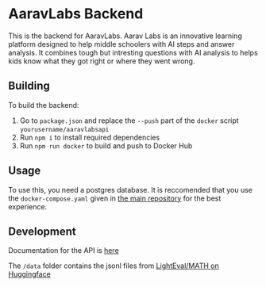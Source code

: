 # AaravLabs Backend

This is the backend for AaravLabs. Aarav Labs is an innovative learning platform designed to help middle schoolers with AI steps and answer analysis. It combines tough but intresting questions with AI analysis to helps kids know what they got right or where they went wrong.

## Building

To build the backend:
1. Go to `package.json` and replace the `--push` part of the `docker` script `yourusername/aaravlabsapi`
2. Run `npm i` to install required dependencies
3. Run `npm run docker` to build and push to Docker Hub

## Usage

To use this, you need a postgres database.
It is reccomended that you use the `docker-compose.yaml` given in [the main repository](https://github.com/AaravLabsOfficial/AaravLabs) for the best experience.

## Development

Documentation for the API is [here](/index.md)

The `/data` folder contains the jsonl files from [LightEval/MATH on Huggingface](https://huggingface.co/datasets/lighteval/MATH)
